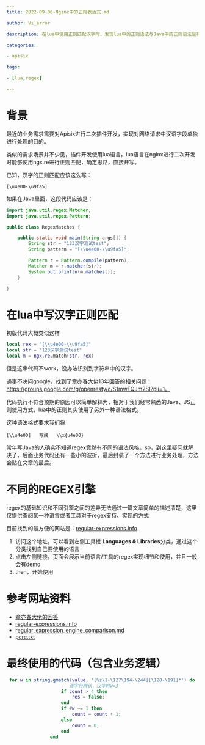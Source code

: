 ```yaml
---
title: 2022-09-06-Nginx中的正则表达式.md

author: Vi_error

description: 在lua中使用正则匹配汉字时，发现lua中的正则语法与Java中的正则语法是有明显差异的

categories:

- apisix

tags:

- [lua,regex]

---
```


# 背景

最近的业务需求需要对Apisix进行二次插件开发，实现对网络请求中汉语字段单独进行处理的目的。

类似的需求场景并不少见，插件开发使用lua语言，lua语言在nginx进行二次开发时能够使用ngx.re进行正则匹配，确定思路，直接开写。

已知，汉字的正则匹配应该这么写：

```
[\u4e00-\u9fa5]
```

如果在Java里面，这段代码应该是：

```java
import java.util.regex.Matcher;
import java.util.regex.Pattern;

public class RegexMatches {

    public static void main(String args[]) {
        String str = "123汉字测试test";
        String pattern = "[\\u4e00-\\u9fa5]";

        Pattern r = Pattern.compile(pattern);
        Matcher m = r.matcher(str);
        System.out.println(m.matches());
    }

}
```

# 在lua中写汉字正则匹配

初版代码大概类似这样

```lua
local rex = "[\\u4e00-\\u9fa5]"
local str = "123汉字测试test"
local m = ngx.re.match(str, rex) 
```

但是这串代码不work，没办法识别到字符串中的汉字。

遇事不决问google，找到了章亦春大佬13年回答的相关问题：https://groups.google.com/g/openresty/c/S1mwFQJm2SI?pli=1。

代码执行不符合预期的原因可以简单解释为，相对于我们经常熟悉的Java、JS正则使用方式，lua中的正则其实使用了另外一种语法格式。

这种语法格式要求我们将
```
[\\u4e00]   写成   \\x{u4e00}
```

常年写Java的人确实不知道regex竟然有不同的语法风格。so，到这里疑问就解决了，后面业务代码还有一些小的波折，最后封装了一个方法进行业务处理，方法会贴在文章的最后。


# 不同的REGEX引擎

regex的基础知识和不同引擎之间的差异无法通过一篇文章简单的描述清楚，这里仅提供查阅某一种语言或者工具对于regex支持、实现的方式

目前找到的最方便的网站是：[regular-expressions.info](https://www.regular-expressions.info/tools.html)

1. 访问这个地址，可以看到左侧工具栏 **Languages & Libraries**分类，通过这个分类找到自己要使用的语言
2. 点击左侧链接，页面会展示当前语言/工具的regex实现细节和使用，并且一般会有demo
3. then，开始使用


# 参考网站资料
- [章亦春大佬的回答](https://groups.google.com/g/openresty/c/S1mwFQJm2SI?pli=1)
- [regular-expressions.info](https://www.regular-expressions.info/tools.html)
- [regular_expression_engine_comparison.md](https://gist.github.com/CMCDragonkai/6c933f4a7d713ef712145c5eb94a1816)
- [pcre.txt](http://www.pcre.org/pcre.txt)

# 最终使用的代码（包含业务逻辑）

```lua
 for w in string.gmatch(value, '[%z\1-\127\194-\244][\128-\191]*') do
                    -- 逐字符辨认，汉字时w=3
                    if count > 4 then
                        res = false;
                    end
                    if #w ~= 1 then
                        count = count + 1;
                    else
                        count = 0;
                    end
                end

```
